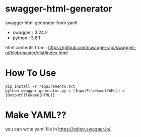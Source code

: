 # swagger-html-generator

swagger html generator from yaml

- swagger : 3.24.2
- python : 3.8.1

html contents from : https://github.com/swagger-api/swagger-ui/blob/master/dist/index.html

# How To Use
````
pip install -r requirements.txt
python swagger_generator.py < [InputFileName(YAML)] > [OutputFileName(HTML)]
````

# Make YAML??
you can write yaml file in https://editor.swagger.io/
